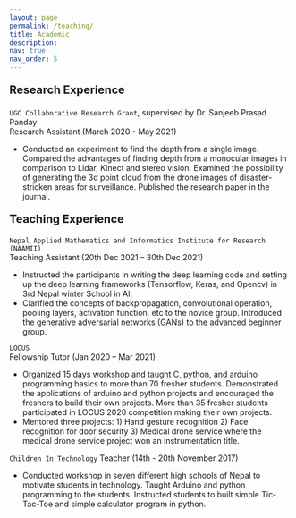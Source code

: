 ```yaml
---
layout: page
permalink: /teaching/
title: Academic
description:
nav: true
nav_order: 5
---
```


<p style="font-size:20px"> <b>Research Experience </b></p>

`UGC Collaborative Research Grant`, supervised by Dr. Sanjeeb Prasad Panday      <br>
Research Assistant (March 2020 - May 2021)                                                                  

<ul>
  <li>Conducted an experiment to find the depth from a single image. Compared the advantages of finding depth from a monocular images in comparison to Lidar, Kinect and stereo vision. Examined the possibility of generating the 3d point cloud from the drone images of disaster-stricken areas for surveillance. Published the research paper in the journal.</li>
</ul>

<p style="font-size:20px"> <b>Teaching Experience </b></p>

`Nepal Applied Mathematics and Informatics Institute for Research (NAAMII)`  
Teaching Assistant			(20th Dec 2021 – 30th Dec 2021)
<ul>
    <li>Instructed the participants in writing the deep learning code and setting up the deep learning frameworks (Tensorflow, Keras, and Opencv) in 3rd Nepal winter School in AI.
    </li>
    <li>Clarified the concepts of backpropagation, convolutional operation, pooling layers, activation function, etc to the novice group. Introduced the generative adversarial networks (GANs) to the advanced beginner group.
    </li>
</ul>

`LOCUS`  <br>
Fellowship Tutor  (Jan 2020 – Mar 2021)
<ul>
    <li>Organized 15 days workshop and taught C, python, and arduino programming basics to more than 70 fresher students. Demonstrated the applications of arduino and python projects and encouraged the freshers to build their own projects. More than 35 fresher students participated in LOCUS 2020 competition making their own projects.
    </li>
    <li>Mentored three projects: 1) Hand gesture recognition 2) Face recognition for door security 3) Medical drone service where the medical drone service project won an instrumentation title.
    </li>
</ul>    

`Children In Technology`
Teacher (14th - 20th November 2017)
<ul>
  <li>Conducted workshop in seven different high schools of Nepal to motivate students in technology. Taught Arduino and python programming to the students. Instructed students to built simple Tic-Tac-Toe and simple calculator program in python. </li>
</ul>